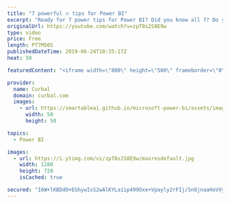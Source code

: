 ```yaml
---
title: "7 powerful 🔥 tips for Power BI"
excerpt: "Ready for 7 power tips for Power BI? Did you know all 7? Do you have a tip for me? #powerbi #curbal #7powerbitips   Thanks to Kathrin Borchert for the tips about the Blank values :)  Download M queries: https://www.youtube.com/watch?v=fseh56DYeLc  Download previous power bi desktop files: https://docs.microsoft.com/en-us/power-bi/desktop-latest-update-archive#march-2019-update-2675404581"
originalUrl: https://youtube.com/watch?v=zpT8s2S8E9w
type: video
price: Free
length: PT7M50S
publishedDateTime: 2019-06-24T10:35:17Z
heat: 50

featuredContent: "<iframe width=\"800\" height=\"500\" frameborder=\"0\" src=\"https://www.youtube.com/embed/zpT8s2S8E9w\" allow=\"accelerometer; autoplay; encrypted-media; gyroscope; picture-in-picture\" allowfullscreen></iframe>"

provider:
  name: Curbal
  domain: curbal.com
  images:
    - url: https://smartableai.github.io/microsoft-power-bi/assets/images/organizations/curbal.com-50x50.jpg
      width: 50
      height: 50

topics:
  - Power BI

images:
  - url: https://i.ytimg.com/vi/zpT8s2S8E9w/maxresdefault.jpg
    width: 1280
    height: 720
    isCached: true

secured: "I6W+lKBDdO+EGhywIsS2wAlKYLa1ip499Oxe+Vpayly2rFIj/Sn8jnaaHoVVyjeyNlmz6tskmoj/a9BtrcgkmfjYBc1UOoFGvy7G0KVB2i4e9EeQlT7VnVM5XU1WJYyjHKR6L25TOPsXEcem5EWGyOCKkbm53wcqEeF6Ggg2XrspLp68aZYMWfu7G4wjQmrTnkr/ddpbX/46C3nQ1kNlYD/58/1JNY7CkUTx0cvZ1IhZa+/2mIYGgKsl90/RjT/rmAEbqISwhGvPM5dP7QAx9azzybA3HRxkGNNWhE16K9DmrHMZq79M25xrWYFzXbExMivLADCw64+uaArc1BeQ+s4xvfzbTwLW/axnBRRziVxluAtXKJkJCCEpbqUOJsTuHlHcKHBSjcdCbXgUfnyIRjgPnl6AR00MSrcy1O3rTOo=;eD3QUf2luNj1cy9K2wy/+A=="
---
```


